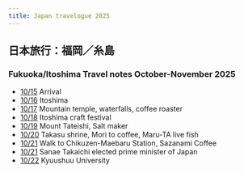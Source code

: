 ```yaml
---
title: Japan travelogue 2025
---
```


## 日本旅行：福岡／糸島

### Fukuoka/Itoshima Travel notes October-November 2025

* [10/15](./X15Arrival.html) Arrival
* [10/16](./X16Itoshima.html) Itoshima
* [10/17](./X17Mountains.html) Mountain temple, waterfalls, coffee roaster
* [10/18](./X18ItoFes.html) Itoshima craft festival
* [10/19](./X19SaltMaker.html) Mount Tateishi, Salt maker
* [10/20](./X20Takasu.html) Takasu shrine, Mori to coffee, Maru-TA live fish
* [10/21](./X21Walking.html) Walk to Chikuzen-Maebaru Station, Sazanami Coffee
* [10/21](./X21TakaichiPM.html) Sanae Takaichi elected prime minister of Japan
* [10/22](./X22KyuuDai.html) Kyuushuu University
